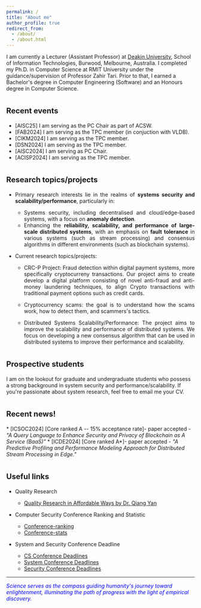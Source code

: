 ```yaml
---
permalink: /
title: "About me"
author_profile: true
redirect_from: 
  - /about/
  - /about.html
---
```


<span style=" text-align: justify;"> 
I am currently a Lecturer (Assistant Professor) at <a href="https://www.deakin.edu.au/">Deakin University</a>, School of Information Technologies, Burwood, Melbourne, Australia. I completed my Ph.D. in Computer Science at RMIT University under the guidance/supervision of Professor Zahir Tari. Prior to that, I earned a Bachelor's degree in Computer Engineering (Software) and an Honours degree in Computer Science. </span>


<span style="font-size:20px;">Recent events</span>
======

  * [AISC25] I am serving as the PC Chair as part of ACSW.
  * [FAB2024] I am serving as the TPC member (in conjuction with VLDB).
  * [CIKM2024] I am serving as the TPC member.
  * [DSN2024] I am serving as the TPC member.
  * [AISC2024] I am serving as PC Chair.
  * [ACISP2024] I am serving as the TPC member.


<span style="font-size:20px;">Research topics/projects</span>
======

<span style=" text-align: justify;"> 

 * Primary research interests lie in the realms of <span style="font-weight:bold">systems security and scalability/performance</span>, particularly in: 

     * Systems security, including decentralised and cloud/edge-based systems, with a focus on <span style="font-weight:bold">anomaly detection</span>.
     * Enhancing the <span style="font-weight:bold">reliability, scalability, and performance of large-scale distributed systems</span>, with an emphasis on <span style="font-weight:bold">fault tolerance</span> in various systems (such as stream processing) and consensus algorithms in different environments (such as blockchain systems).

 * Current research topics/projects:

      * CRC-P Project: Fraud detection within digital payment systems, more specifically cryptocurreny transactions. Our project aims to create develop a digital platform consisting of novel anti-fraud and anti-money laundering techniques, to align Crypto transactions with traditional payment options such as credit cards.  

      * Cryptocurrency scams: the goal is to understand how the scams work, how to detect them, and scammers's tactics.  

      * Distributed Systems Scalability/Performance: The project aims to improve the scalability and performance of distributed systems. We focus on developing a new consensus algorithm that can be used in distributed systems to improve their performance and scalability.
</span>

<span style="font-size:20px;">Prospective students</span>
======
<span style=" text-align: justify;"> 
 I am on the lookout for graduate and undergraduate students who possess a strong background in system security and performance/scalability. If you're passionate about system research, feel free to email me your CV. </span>



<span style="font-size:20px;">Recent news!</span>
======
<span style=" text-align: justify;"> 
  * [ICSOC2024] [Core ranked A -- 15% acceptance rate]- paper accepted - <span style="font-style: italic;">"A Query Language to Enhance Security and Privacy of Blockchain as A Service (BaaS)"</span> 
  * [ICDE2024] [Core ranked A*]- paper accepted - <span style="font-style: italic;"> "A Predictive Profiling and Performance Modeling Approach for Distributed Stream Processing in Edge."</span>
  </span>

<span style="font-size:20px;">Useful links</span>
======
  * Quality Research
     * <a href= "http://www.mysmu.edu/phdis2008/qiang.yan.2008/Doc/Quality%20Research%20in%20Affordable%20Way.pdf">Quality Research in Affordable Ways by Dr. Qiang Yan</a>

  * Computer Security Conference Ranking and Statistic
     * <a href= "http://jianying.space/conference-ranking.html">Conference-ranking</a>
     * <a href="http://faculty.cs.tamu.edu/guofei/sec_conf_stat.htm">Conference-stats</a>

  * System and Security Conference Deadline
     * <a href="https://cs-deadlines.cin.ufpe.br/"> CS Conference Deadlines </a>
     * <a href="https://dants.github.io/index_sysvenues_deadline.html"> System Conference Deadlines </a>
     * <a href= "https://sec-deadlines.github.io/">Security Conference Deadlines</a>

***
<span style="font-style: italic; color:blue;"> Science serves as the compass guiding humanity's journey toward enlightenment, illuminating the path of progress with the light of empirical discovery.</span>
